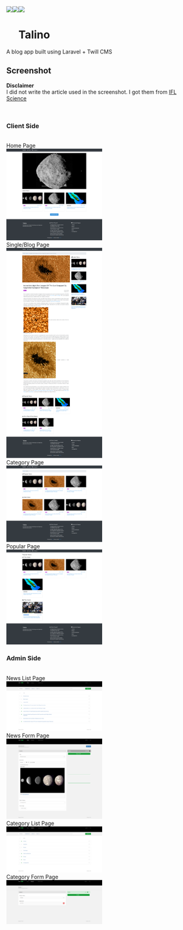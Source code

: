 <img src="https://raw.githubusercontent.com/laravel/art/master/logo-lockup/5%20SVG/2%20CMYK/1%20Full%20Color/laravel-logolockup-cmyk-red.svg" height="100" align="left"/>
<img src="https://upload.wikimedia.org/wikipedia/commons/9/9e/Plus_symbol.svg" height="100" align="left" />
<img src="https://camo.githubusercontent.com/27cb603e58909fdb7cbe5a0e886dac1694a6c683/68747470733a2f2f7477696c6c2e696f2f6c6f676f2e737667" height="100"/>

# Talino
A blog app built using Laravel + Twill CMS

## Screenshot

**Disclaimer** <br/>
I did not write the article used in the screenshot. I got them from [IFL Science](https://www.iflscience.com/)

<br/>

### Client Side 

<br/>Home Page<br/>
<img src="./project_screenshot/home.png" width="50%" />
<br/>Single/Blog Page<br/>
<img src="./project_screenshot/single_page.png" width="50%" />
<br/>Category Page<br/>
<img src="./project_screenshot/category group.png" width="50%" />
<br/>Popular Page<br/>
<img src="./project_screenshot/popular.png" width="50%" />
<br/>

### Admin Side
<br/>News List Page<br/>
<img src="./project_screenshot/admin_news.png" width="50%" />
<br/>News Form Page<br/>
<img src="./project_screenshot/admin_news_form.png" width="50%" />
<br/>Category List Page<br/>
<img src="./project_screenshot/admin_category.png" width="50%" />
<br/>Category Form Page<br/>
<img src="./project_screenshot/admin_category_form.png" width="50%" />
